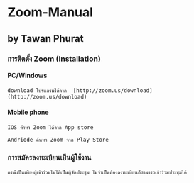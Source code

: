 # Zoom-Manual
## by Tawan Phurat

### การติดตั้ง Zoom (Installation)

#### PC/Windows

    download โปรแกรมได้จาก  [http://zoom.us/download](http://zoom.us/download) 

#### Mobile phone

    IOS ค้าหา Zoom ได้จาก App store
    
    Andriode ค้นหา Zoom จาก Play Store
    
### การสมัครลงทะเบียนเป็นผู้ใช้งาน

    กรณีเป็นเพียงผู้เข้าร่วมไม่ได้เป็นผู้จัดประชุม ไม่จำเป็นต้องลงทะเบียนก็สามารถเข้าร่วมประชุมได้
    